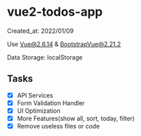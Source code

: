 # vue2-todos-app

Created_at: 2022/01/09

Use Vue@2.6.14 & BootstrapVue@2.21.2

Data Storage: localStorage

## Tasks

- [x] API Services
- [x] Form Validation Handler
- [x] UI Optimization
- [x] More Features(show all, sort, today, filter)
- [x] Remove useless files or code
